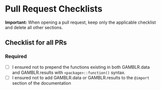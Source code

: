 # Pull Request Checklists

**Important:** When opening a pull request, keep only the applicable checklist and delete all other sections.

## Checklist for all PRs

### Required

- [ ] I ensured not to prepend the functions existing in both GAMBLR.data and GAMBLR.results with `<package>::function()` syntax.
- [ ] I ensured not to add GAMBLR.data or GAMBLR.results to the `@import` section of the documentation
